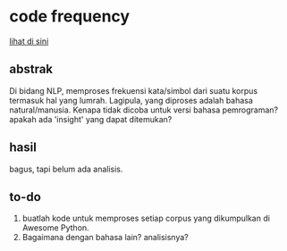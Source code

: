 # code frequency
[lihat di sini](https://nbviewer.jupyter.org/github/kekavigi/kegabutan/blob/master/code%20frequency/main.ipynb)

## abstrak
Di bidang NLP, memproses frekuensi kata/simbol dari suatu korpus termasuk hal yang lumrah. Lagipula, yang diproses adalah bahasa natural/manusia. Kenapa tidak dicoba untuk versi bahasa pemrograman? apakah ada 'insight' yang dapat ditemukan?

## hasil
bagus, tapi belum ada analisis.

## to-do
1. buatlah kode untuk memproses setiap corpus yang dikumpulkan di Awesome Python.
2. Bagaimana dengan bahasa lain? analisisnya?
